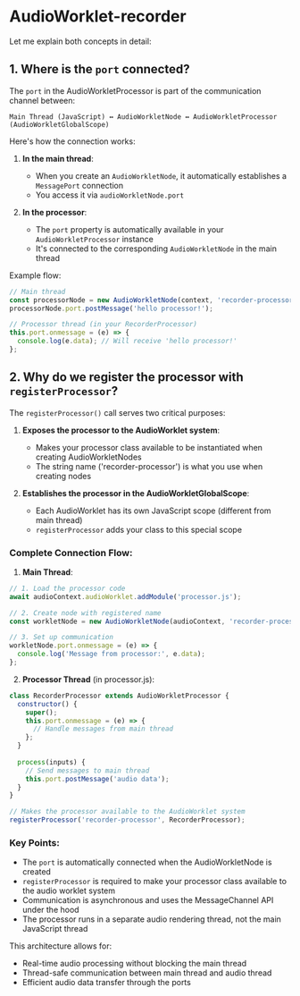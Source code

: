# AudioWorklet-recorder

Let me explain both concepts in detail:

## 1. Where is the `port` connected?

The `port` in the AudioWorkletProcessor is part of the communication channel between:

```
Main Thread (JavaScript) ↔ AudioWorkletNode ↔ AudioWorkletProcessor (AudioWorkletGlobalScope)
```

Here's how the connection works:

1. **In the main thread**:
   - When you create an `AudioWorkletNode`, it automatically establishes a `MessagePort` connection
   - You access it via `audioWorkletNode.port`

2. **In the processor**:
   - The `port` property is automatically available in your `AudioWorkletProcessor` instance
   - It's connected to the corresponding `AudioWorkletNode` in the main thread

Example flow:
```javascript
// Main thread
const processorNode = new AudioWorkletNode(context, 'recorder-processor');
processorNode.port.postMessage('hello processor!');

// Processor thread (in your RecorderProcessor)
this.port.onmessage = (e) => {
  console.log(e.data); // Will receive 'hello processor!'
};
```

## 2. Why do we register the processor with `registerProcessor`?

The `registerProcessor()` call serves two critical purposes:

1. **Exposes the processor to the AudioWorklet system**:
   - Makes your processor class available to be instantiated when creating AudioWorkletNodes
   - The string name ('recorder-processor') is what you use when creating nodes

2. **Establishes the processor in the AudioWorkletGlobalScope**:
   - Each AudioWorklet has its own JavaScript scope (different from main thread)
   - `registerProcessor` adds your class to this special scope

### Complete Connection Flow:

1. **Main Thread**:
```javascript
// 1. Load the processor code
await audioContext.audioWorklet.addModule('processor.js');

// 2. Create node with registered name
const workletNode = new AudioWorkletNode(audioContext, 'recorder-processor');

// 3. Set up communication
workletNode.port.onmessage = (e) => {
  console.log('Message from processor:', e.data);
};
```

2. **Processor Thread** (in processor.js):
```javascript
class RecorderProcessor extends AudioWorkletProcessor {
  constructor() {
    super();
    this.port.onmessage = (e) => {
      // Handle messages from main thread
    };
  }
  
  process(inputs) {
    // Send messages to main thread
    this.port.postMessage('audio data');
  }
}

// Makes the processor available to the AudioWorklet system
registerProcessor('recorder-processor', RecorderProcessor);
```

### Key Points:

- The `port` is automatically connected when the AudioWorkletNode is created
- `registerProcessor` is required to make your processor class available to the audio worklet system
- Communication is asynchronous and uses the MessageChannel API under the hood
- The processor runs in a separate audio rendering thread, not the main JavaScript thread

This architecture allows for:
- Real-time audio processing without blocking the main thread
- Thread-safe communication between main thread and audio thread
- Efficient audio data transfer through the ports
